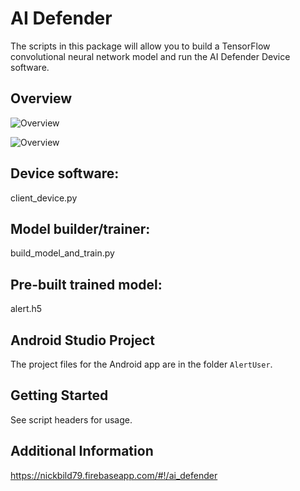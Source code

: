 # AI Defender

The scripts in this package will allow you to build a TensorFlow convolutional neural network model and run the AI Defender Device software.

## Overview

![Overview](https://raw.githubusercontent.com/nickbild/nickbild79_firebase/master/public/img/ai_defender.png)

![Overview](https://raw.githubusercontent.com/nickbild/nickbild79_firebase/master/public/img/ai_defender_2.png)

## Device software:

client_device.py

## Model builder/trainer:

build_model_and_train.py

## Pre-built trained model:

alert.h5

## Android Studio Project

The project files for the Android app are in the folder `AlertUser`.

## Getting Started

See script headers for usage.

## Additional Information

https://nickbild79.firebaseapp.com/#!/ai_defender

